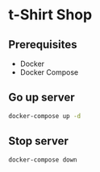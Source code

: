 # t-Shirt Shop

## Prerequisites

* Docker
* Docker Compose

## Go up server

```bash
docker-compose up -d
```

## Stop server

```bash
docker-compose down
```